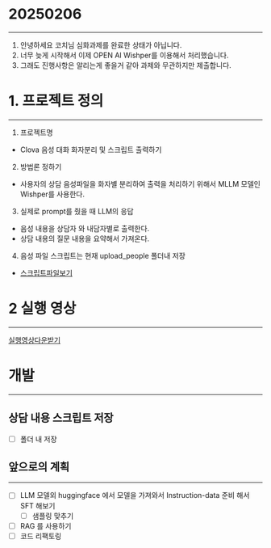 # 20250206
-----

1. 안녕하세요 코치님 심화과제를 완료한 상태가 아닙니다. 
2. 너무 늦게 시작해서 이제 OPEN AI Wishper를 이용해서 처리했습니다. 
3. 그래도 진행사항은 알리는게 좋을거 같아 과제와 무관하지만 제출합니다. 

# 1. 프로젝트 정의
--- 

1. 프로젝트명 
- Clova 음성 대화 화자분리 및 스크립트 출력하기

2. 방법론 정하기
- 사용자의 상담 음성파일을 화자별 분리하여 출력을 처리하기 위해서 MLLM 모델인 Wishper를 사용한다. 

3. 실제로 prompt를 줬을 때 LLM의 응답
- 음성 내용을 상담자 와 내담자별로 출력한다. 
- 상담 내용의 질문 내용을 요약해서 가져온다. 

4. 음성 파일 스크립트는 현재 upload_people 폴더내 저장 
- [스크립트파일보기](./upload_people/상담1/상담1.jsonl)

# 2 실행 영상 
--- 
[실행영상다운받기](./etc/실행영상.mp4)



# 개발 
--- 
## 상담 내용 스크립트 저장 
- [ ] 폴더 내 저장
 
## 앞으로의 계획 
---

- [ ] LLM 모델외 huggingface 에서 모델을 가져와서 Instruction-data 준비 해서 SFT 해보기 
    - [ ] 샘플링 맞추기
- [ ] RAG 를 사용하기 
- [ ] 코드 리팩토링